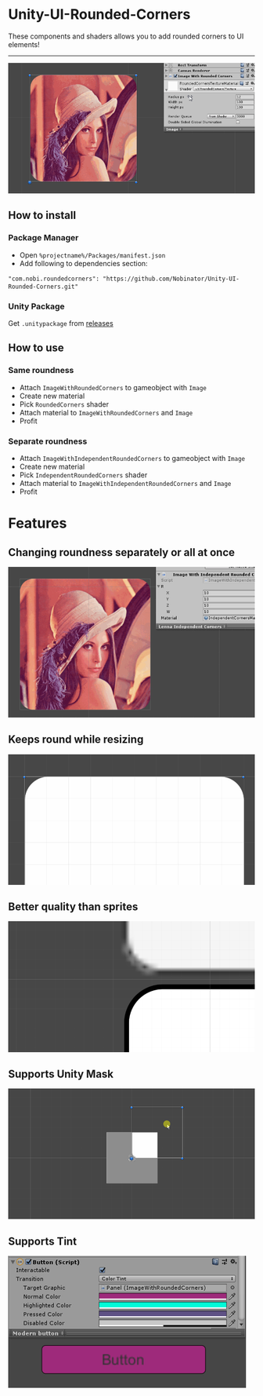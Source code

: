 # Unity-UI-Rounded-Corners

These components and shaders allows you to add rounded corners to UI elements!


---

![](gif-00.gif)

## How to install
### Package Manager
- Open `%projectname%/Packages/manifest.json`
- Add following to dependencies section:
```
"com.nobi.roundedcorners": "https://github.com/Nobinator/Unity-UI-Rounded-Corners.git"
```

### Unity Package
Get `.unitypackage` from [releases](https://github.com/Nobinator/Unity-UI-Rounded-Corners/releases)

## How to use
### Same roundness
- Attach `ImageWithRoundedCorners` to gameobject with `Image`
- Сreate new material 
- Pick `RoundedCorners` shader
- Attach material to `ImageWithRoundedCorners` and `Image`
- Profit
### Separate roundness
- Attach `ImageWithIndependentRoundedCorners` to gameobject with `Image`
- Сreate new material 
- Pick `IndependentRoundedCorners` shader
- Attach material to `ImageWithIndependentRoundedCorners` and `Image`
- Profit

# Features
## Changing roundness separately or all at once
![](gif-05.gif)
## Keeps round while resizing
![](gif-01.gif)
## Better quality than sprites
![](image-00.png)
## Supports Unity Mask
![](gif-02.gif)
## Supports Tint
![](gif-04.gif)
